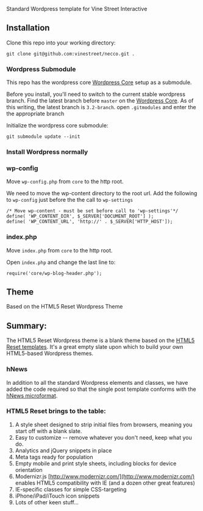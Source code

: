Standard Wordpress template for Vine Street Interactive

Installation
-----------

Clone this repo into your working directory:

	git clone git@github.com:vinestreet/necco.git .

### Wordpress Submodule

This repo has the wordpress core [Wordpress Core](https://github.com/markjaquith/WordPress) setup as a submodule.

Before you install, you'll need to switch to the current stable wordpress branch. 
Find the latest branch before `master` on the [Wordpress Core](https://github.com/markjaquith/WordPress). As of this writing, the latest branch is `3.2-branch`. open `.gitmodules` and enter the the appropriate branch

Initialize the wordpress core submodule:

	git submodule update --init
	
### Install Wordpress normally
	

### wp-config	

Move `wp-config.php` from `core` to the http root.

We need to move the wp-content directory to the root url. Add the following to `wp-config` just before the the call to `wp-settings`

	/* Move wp-content - must be set before call to 'wp-settings'*/
	define( 'WP_CONTENT_DIR', $_SERVER['DOCUMENT_ROOT'] );
	define( 'WP_CONTENT_URL', 'http://' . $_SERVER['HTTP_HOST']);
	
### index.php

Move `index.php` from `core` to the http root.

Open `index.php` and change the last line to:

	require('core/wp-blog-header.php');

Theme
-----------
Based on the HTML5 Reset Wordpress Theme

## Summary:

The HTML5 Reset Wordpress theme is a blank theme based on the [HTML5 Reset templates](https://github.com/murtaugh/HTML5-Reset). It's a great empty slate upon which to build your own HTML5-based Wordpress themes.

### hNews

In addition to all the standard Wordpress elements and classes, we have added the code required so that the single post template conforms with the [hNews microformat](http://microformats.org/wiki/hnews).

### HTML5 Reset brings to the table:

1. A style sheet designed to strip initial files from browsers, meaning you start off with a blank slate.
2. Easy to customize -- remove whatever you don't need, keep what you do.
3. Analytics and jQuery snippets in place
4. Meta tags ready for population
5. Empty mobile and print style sheets, including blocks for device orientation
6. Modernizr.js [http://www.modernizr.com/](http://www.modernizr.com/) enables HTML5 compatibility with IE (and a dozen other great features)
7. IE-specific classes for simple CSS-targeting
8. iPhone/iPad/iTouch icon snippets 
9. Lots of other keen stuff...